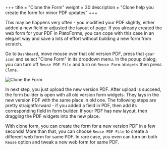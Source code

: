 +++
title = "Clone the Form"
weight = 30
description = "Clone help you create the form for minor PDF updates"
+++

This may be happens very often - you modified your PDF slightly, either added a new field or adjusted the layout of page. If you already created the web form for your PDF in PlatoForms, you can cope with this case in an elegant way and save a lots of effort without building a new form from scratch.  

Go to `Dashboard`, move mouse over that old version PDF, press that `gear icon` and select "Clone Form" in its dropdown menu. In the popup dialog, you can turn off `Reuse PDF File` and turn on `Reuse Form Widgets` then press `Clone`. 

![Clone the Form](/images/page/form/clone.png)


In next step, you just upload the new version PDF. After upload is succeed, the form builder is open with all old version form widgets. They lays in the new version PDF with the same place in old one. The following steps are pretty straightforward - if you added a field in PDF, then add its corresponding field in form builder.  If your PDF has new layout, then dragging the PDF widgets into the new place.

With clone form, you can create the form for a new version PDF in a few seconds! More than that, you can choose `Reuse PDF File` to create a different web form for same PDF. In rare case, you even can turn on both `Reuse` option and tweak a new web form for same PDF.


